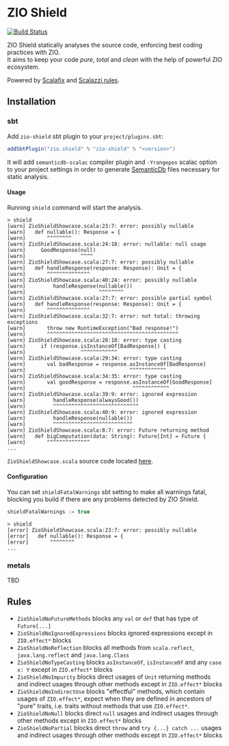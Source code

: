 # ZIO Shield
[![Build Status](https://travis-ci.com/vovapolu/zio-shield.svg?token=v3sLpmndNBqRuuwBdToF&branch=master)](https://travis-ci.com/vovapolu/zio-shield)

ZIO Shield statically analyses the source code, enforcing best coding practices with ZIO.  
It aims to keep your code _pure_, _total_ and _clean_ with the help of powerful ZIO ecosystem. 

Powered by [Scalafix](https://scalacenter.github.io/scalafix/) and [Scalazzi rules](https://github.com/scalaz/scalazzi).

## Installation 

### sbt
Add `zio-shield` sbt plugin to your `project/plugins.sbt`:
```sbt
addSbtPlugin("zio.shield" % "zio-shield" % "<version>")
```

It will add `semanticdb-scalac` compiler plugin and `-Yrangepos` scalac option 
to your project settings in order to generate [SemanticDb](https://scalameta.org/docs/semanticdb/guide.html) 
files necessary for static analysis.  

#### Usage

Running `shield` command will start the analysis. 
```
> shield
[warn] ZioShieldShowcase.scala:23:7: error: possibly nullable
[warn]   def nullable(): Response = {
[warn]       ^^^^^^^^
[warn] ZioShieldShowcase.scala:24:18: error: nullable: null usage
[warn]     GoodResponse(null)
[warn]                  ^^^^
[warn] ZioShieldShowcase.scala:27:7: error: possibly nullable
[warn]   def handleResponse(response: Response): Unit = {
[warn]       ^^^^^^^^^^^^^^
[warn] ZioShieldShowcase.scala:40:24: error: possibly nullable
[warn]         handleResponse(nullable())
[warn]                        ^^^^^^^^
[warn] ZioShieldShowcase.scala:27:7: error: possible partial symbol
[warn]   def handleResponse(response: Response): Unit = {
[warn]       ^^^^^^^^^^^^^^
[warn] ZioShieldShowcase.scala:32:7: error: not total: throwing exceptions
[warn]       throw new RuntimeException("Bad response!")
[warn]       ^^^^^^^^^^^^^^^^^^^^^^^^^^^^^^^^^^^^^^^^^^^
[warn] ZioShieldShowcase.scala:28:18: error: type casting
[warn]     if (response.isInstanceOf[BadResponse]) {
[warn]                  ^^^^^^^^^^^^
[warn] ZioShieldShowcase.scala:29:34: error: type casting
[warn]       val badResponse = response.asInstanceOf[BadResponse]
[warn]                                  ^^^^^^^^^^^^
[warn] ZioShieldShowcase.scala:34:35: error: type casting
[warn]       val goodResponse = response.asInstanceOf[GoodResponse]
[warn]                                   ^^^^^^^^^^^^
[warn] ZioShieldShowcase.scala:39:9: error: ignored expression
[warn]         handleResponse(alwaysGood())
[warn]         ^^^^^^^^^^^^^^^^^^^^^^^^^^^^
[warn] ZioShieldShowcase.scala:40:9: error: ignored expression
[warn]         handleResponse(nullable())
[warn]         ^^^^^^^^^^^^^^^^^^^^^^^^^^
[warn] ZioShieldShowcase.scala:8:7: error: Future returning method
[warn]   def bigComputation(data: String): Future[Int] = Future {
[warn]       ^^^^^^^^^^^^^^
...
```

`ZioShieldShowcase.scala` source code located [here](shield-api/src/test/scala/zio/shield/rules/examples/ZioShieldShowcase.scala).

#### Configuration

You can set `shieldFatalWarnings` sbt setting to make all warnings fatal,
blocking you build if there are any problems detected by ZIO Shield. 
```sbt
shieldFatalWarnings := true
```
```
> shield
[error] ZioShieldShowcase.scala:23:7: error: possibly nullable
[error]   def nullable(): Response = {
[error]       ^^^^^^^^
...
```

### metals
TBD

## Rules 
- `ZioShieldNoFutureMethods` blocks any `val` or `def` that has type of `Future[...]`
- `ZioShieldNoIgnoredExpressions` blocks ignored expressions except in `ZIO.effect*` blocks 
- `ZioShieldNoReflection`  blocks all methods from `scala.reflect`, `java.lang.reflect` and `java.lang.Class`
- `ZioShieldNoTypeCasting`  blocks `asInstanceOf`, `isInstanceOf` and any `case x: Y` except in `ZIO.effect*` blocks
- `ZioShieldNoImpurity`  blocks direct usages of `Unit` returning methods and indirect usages through other methods except in `ZIO.effect*` blocks
- `ZioShieldNoIndirectUse`  blocks "effectful" methods, which contain usages of `ZIO.effect*`, 
expect when they are defined in ancestors of "pure" traits, i.e. traits without methods that use `ZIO.effect*`.
- `ZioShieldNoNull` blocks direct `null` usages and indirect usages through other methods except in `ZIO.effect*` blocks
- `ZioShieldNoPartial` blocks direct `throw` and `try {...} catch ...` usages and indirect usages through other methods except in `ZIO.effect*` blocks


